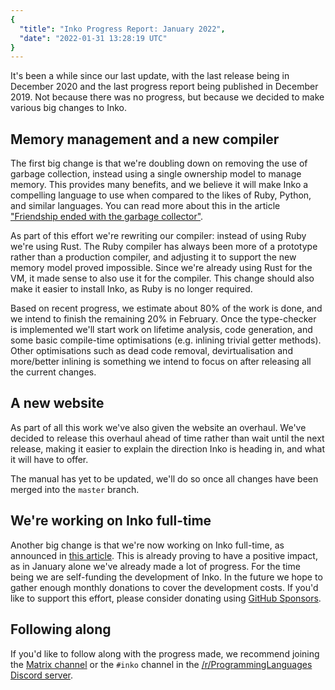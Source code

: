 ```yaml
---
{
  "title": "Inko Progress Report: January 2022",
  "date": "2022-01-31 13:28:19 UTC"
}
---
```


It's been a while since our last update, with the last release being in December
2020 and the last progress report being published in December 2019. Not because
there was no progress, but because we decided to make various big changes to
Inko.

## Memory management and a new compiler

The first big change is that we're doubling down on removing the use of garbage
collection, instead using a single ownership model to manage memory. This
provides many benefits, and we believe it will make Inko a compelling language
to use when compared to the likes of Ruby, Python, and similar languages. You
can read more about this in the article ["Friendship ended with the garbage
collector"](https://yorickpeterse.com/articles/friendship-ended-with-the-garbage-collector/).

As part of this effort we're rewriting our compiler: instead of using Ruby
we're using Rust. The Ruby compiler has always been more of a prototype rather
than a production compiler, and adjusting it to support the new memory model
proved impossible. Since we're already using Rust for the VM, it made sense to
also use it for the compiler. This change should also make it easier to install
Inko, as Ruby is no longer required.

Based on recent progress, we estimate about 80% of the work is done, and we
intend to finish the remaining 20% in February. Once the type-checker is
implemented we'll start work on lifetime analysis, code generation, and some
basic compile-time optimisations (e.g. inlining trivial getter methods). Other
optimisations such as dead code removal, devirtualisation and more/better
inlining is something we intend to focus on after releasing all the current
changes.

## A new website

As part of all this work we've also given the website an overhaul. We've decided
to release this overhaul ahead of time rather than wait until the next release,
making it easier to explain the direction Inko is heading in, and what it will
have to offer.

The manual has yet to be updated, we'll do so once all changes have been merged
into the `master` branch.

## We're working on Inko full-time

Another big change is that we're now working on Inko full-time, as announced in
[this
article](https://yorickpeterse.com/articles/im-leaving-gitlab-to-work-on-inko-full-time/).
This is already proving to have a positive impact, as in January alone we've
already made a lot of progress. For the time being we are self-funding the
development of Inko. In the future we hope to gather enough monthly donations to
cover the development costs. If you'd like to support this effort, please
consider donating using [GitHub
Sponsors](https://github.com/sponsors/YorickPeterse).

## Following along

If you'd like to follow along with the progress made, we recommend joining the
[Matrix channel](https://matrix.to/#/#inko-lang:matrix.org) or the `#inko`
channel in the [/r/ProgrammingLanguages Discord
server](https://discord.gg/yqWzmkV).
